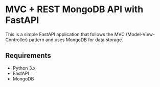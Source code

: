 # MVC + REST MongoDB API with FastAPI

This is a simple FastAPI application that follows the MVC (Model-View-Controller) pattern and uses MongoDB for data storage.

## Requirements

- Python 3.x
- FastAPI
- MongoDB
